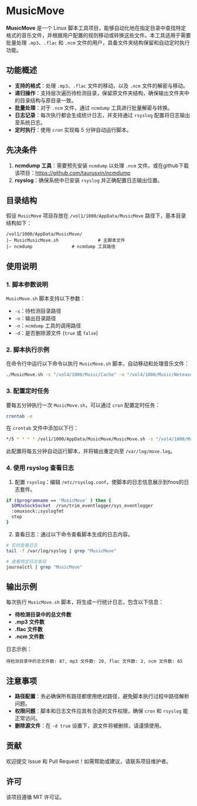 # MusicMove

**MusicMove** 是一个 Linux 脚本工具项目，能够自动化地在指定目录中查找特定格式的音乐文件，并根据用户配置的规则移动或转换这些文件。本工具适用于需要批量处理 `.mp3`、`.flac` 和 `.ncm` 文件的用户，具备文件夹结构保留和自动定时执行功能。

## 功能概述
- **支持的格式**：处理 `.mp3`、`.flac` 文件的移动，以及 `.ncm` 文件的解密与移动。
- **递归操作**：支持层次遍历待检测目录，保留原文件夹结构，确保输出文件夹中的目录结构与原目录一致。
- **批量处理**：对于 `.ncm` 文件，通过 `ncmdump` 工具进行批量解密与转换。
- **日志记录**：每次执行都会生成统计日志，并支持通过 `rsyslog` 配置将日志输出至系统日志。
- **定时执行**：使用 `cron` 实现每 5 分钟自动运行脚本。

## 先决条件
1. **ncmdump 工具**：需要预先安装 `ncmdump` 以处理 `.ncm` 文件。或在github下载该项目：https://github.com/taurusxin/ncmdump
2. **rsyslog**：确保系统中已安装 `rsyslog` 并正确配置日志输出位置。

## 目录结构
假设 `MusicMove` 项目存放在 `/vol1/1000/AppData/MusicMove` 路径下，基本目录结构如下：
```
/vol1/1000/AppData/MusicMove/
|– MusicMusicMove.sh               # 主脚本文件
|– ncmdump               # ncmdump 工具路径
```

## 使用说明
### 1. 脚本参数说明
`MusicMove.sh` 脚本支持以下参数：
- `-s`：待检测目录路径
- `-o`：输出目录路径
- `-n`：`ncmdump` 工具的调用路径
- `-d`：是否删除源文件 (`true` 或 `false`)

### 2. 脚本执行示例
在命令行中运行以下命令以执行 `MusicMove.sh` 脚本，自动移动和处理音乐文件：

```bash
./MusicMove.sh -s "/vol4/1000/Music/Cache" -o "/vol4/1000/Music/Netease" -n "/vol1/1000/AppData/MusicMove/ncmdump" -d "true"
```

### 3. 配置定时任务
要每五分钟执行一次 `MusicMove.sh`，可以通过 `cron` 配置定时任务：

```bash
crontab -e
```

在 `crontab` 文件中添加以下行：

```bash
*/5 * * * * /vol1/1000/AppData/MusicMove/MusicMove.sh -s "/vol4/1000/Music/Cache" -o "/vol4/1000/Music/Netease" -n "/vol1/1000/AppData/MusicMove/ncmdump" -d "true" >> /var/log/move.log 2>&1
```

此配置将每五分钟自动运行脚本，并将输出重定向至 `/var/log/move.log`。

### 4. 使用 rsyslog 查看日志
1. 配置 `rsyslog`：编辑 `/etc/rsyslog.conf`，使脚本的日志信息展示到fnos的日志套件。
```bash
if ($programname == 'MusicMove' ) then {
  $OMUxSockSocket  /run/trim_eventlogger/sys_eventlogger
  :omuxsock:;syslogfmt
  stop
}
```
2. 查看日志：通过以下命令查看脚本生成的日志内容。

```bash
# 实时查看日志
tail -f /var/log/syslog | grep "MusicMove"

# 查看特定日志条目
journalctl | grep "MusicMove"
```

## 输出示例
每次执行 `MusicMove.sh` 脚本，将生成一行统计日志，包含以下信息：

- **待检测目录中的总文件数**
- **.mp3 文件数**
- **.flac 文件数**
- **.ncm 文件数**

日志示例：

```
待检测目录中的总文件数: 87, mp3 文件数: 20, flac 文件数: 2, ncm 文件数: 65
```

## 注意事项
- **路径配置**：务必确保所有路径都使用绝对路径，避免脚本执行过程中路径解析问题。
- **权限问题**：脚本和日志文件应具有合适的文件权限，确保 `cron` 和 `rsyslog` 能正常访问。
- **删除源文件**：在 `-d true` 设置下，源文件将被删除，请谨慎使用。

## 贡献
欢迎提交 Issue 和 Pull Request！如需帮助或建议，请联系项目维护者。

## 许可
该项目遵循 MIT 许可证。
